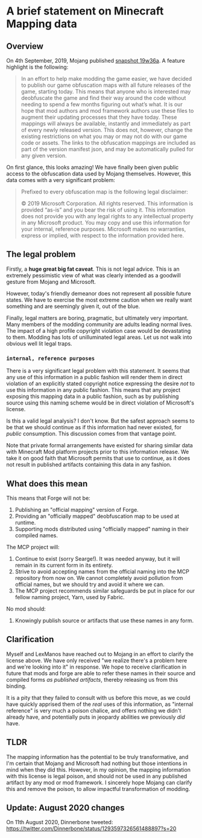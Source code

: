 # A brief statement on Minecraft Mapping data

## Overview

On 4th September, 2019, Mojang published [snapshot 19w36a][1]. A feature highlight is the following:

> In an effort to help make modding the game easier, we have decided to publish our game obfuscation maps with all future releases of the game, starting today. This means that anyone who is interested may deobfuscate the game and find their way around the code without needing to spend a few months figuring out what’s what. It is our hope that mod authors and mod framework authors use these files to augment their updating processes that they have today. These mappings will always be available, instantly and immediately as part of every newly released version. This does not, however, change the existing restrictions on what you may or may not do with our game code or assets. The links to the obfuscation mappings are included as part of the version manifest json, and may be automatically pulled for any given version.

On first glance, this looks amazing! We have finally been given public access to the obfuscation data used by Mojang themselves.
However, this data comes with a very significant problem:

>  Prefixed to every obfuscation map is the following legal disclaimer:
>
> © 2019 Microsoft Corporation. All rights reserved. This information is provided “as-is” and you bear the risk of using it. This information does not provide you with any legal rights to any intellectual property in any Microsoft product. You may copy and use this information for your internal, reference purposes. Microsoft makes no warranties, express or implied, with respect to the information provided here.

## The legal problem

Firstly, a **huge great big fat caveat**. This is not legal advice. This is an extremely pessimistic view of what was clearly intended as a goodwill gesture from Mojang and Microsoft.

However, today's friendly demeanor does not represent all possible future states. We have to exercise the most extreme caution when we really want something and are seemingly given it, out of the blue.

Finally, legal matters are boring, pragmatic, but ultimately very important. Many members of the modding community are adults leading normal lives. The impact of a high profile copyright violation case would be devastating to them. Modding has lots of unilluminated legal areas. Let us not walk into obvious well lit legal traps.

### `internal, reference purposes`

There is a very significant legal problem with this statement. It seems that any use of this information in a public fashion will render them in direct violation of an explicitly stated
copyright notice expressing the desire *not* to use this information in any public fashion. This means that any project exposing this mapping data in a public fashion, such as by publishing
source using this naming scheme would be in direct violation of Microsoft's license.

Is this a valid legal analysis? I don't know. But the safest approach seems to be that we should continue as if this information had never existed, for *public* consumption. This discussion comes from that vantage point.

Note that private formal arrangements have existed for sharing similar data with Minecraft Mod platform projects prior to this information release. We take it on good faith that Microsoft permits that use to continue, as it does
not result in published artifacts containing this data in any fashion.

## What does this mean

This means that Forge will not be:
1. Publishing an "official mapping" version of Forge.
2. Providing an "officially mapped" deobfuscation map to be used at runtime.
3. Supporting mods distributed using "officially mapped" naming in their compiled names.

The MCP project will:
1. Continue to exist (sorry Searge!). It was needed anyway, but it will remain in its current form in its entirety.
2. Strive to avoid accepting names from the official naming into the MCP repository from now on. We cannot completely avoid pollution from
official names, but we should try and avoid it where we can.
3. The MCP project recommends similar safeguards be put in place for our fellow naming project, Yarn, used by Fabric.

No mod should:
1. Knowingly publish source or artifacts that use these names in any form.

## Clarification

Myself and LexManos have reached out to Mojang in an effort to clarify the license above. We have only received "we realize there's a problem here and we're looking into it" in response. We hope to receive clarification in future that mods and forge are able to refer these names in their source and compiled forms _as published artifacts_, thereby releasing us from this binding.

It is a pity that they failed to consult with us before this move, as we could have quickly apprised them of the _real_ uses of this information, as "internal reference" is very much a poison chalice, and offers nothing we 
didn't already have, and potentially puts in jeopardy abilities we previously _did_ have.

## TLDR
The mapping information has the potential to be truly transformative, and I'm certain that Mojang and Microsoft had nothing but those intentions in mind when they did this. However, in my opinion, the mapping information with this license is legal poison, and should not be used in any published artifact by any mod or mod framework. I sincerely hope Mojang can clarify this and remove the poison, to allow impactful transformation of modding.

[1]: https://www.minecraft.net/en-us/article/minecraft-snapshot-19w36a

## Update: August 2020 changes

On 11th August 2020, Dinnerbone tweeted: https://twitter.com/Dinnerbone/status/1293597326561488897?s=20 


